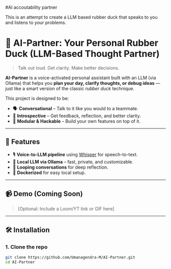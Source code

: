 #AI accoutability partner

This is an attempt to create a LLM based rubber duck that speaks to you and listens to your problems.


# 🧠 AI-Partner: Your Personal Rubber Duck (LLM-Based Thought Partner)

> Talk out loud. Get clarity. Make better decisions.

**AI-Partner** is a voice-activated personal assistant built with an LLM (via Ollama) that helps you **plan your day, clarify thoughts, or debug ideas** — just like a smart version of the classic *rubber duck* technique.

This project is designed to be:
- 🗣️ **Conversational** – Talk to it like you would to a teammate.
- 🧠 **Introspective** – Get feedback, reflection, and better clarity.
- 🧩 **Modular & Hackable** – Build your own features on top of it.

---

## 🚀 Features

- 🎙️ **Voice-to-LLM pipeline** using [Whisper](https://github.com/openai/whisper) for speech-to-text.
- 🧠 **Local LLM via Ollama** – fast, private, and customizable.
- 🔄 **Looping conversations** for deep reflection.
- 🐳 **Dockerized** for easy local setup.

---

## 📹 Demo (Coming Soon)
> [Optional: Include a Loom/YT link or GIF here]

---

## 🛠️ Installation

### 1. Clone the repo
```bash
git clone https://github.com/Umanagendra-M/AI-Partner.git
cd AI-Partner
